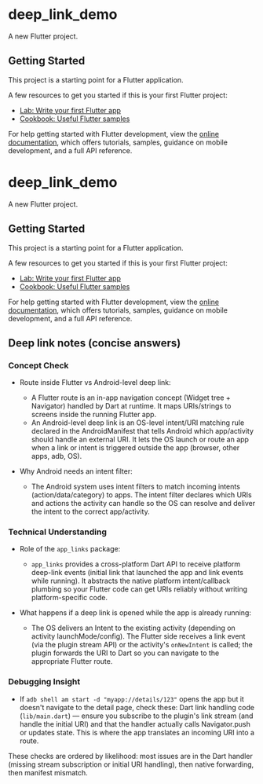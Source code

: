 # deep_link_demo

A new Flutter project.

## Getting Started

This project is a starting point for a Flutter application.

A few resources to get you started if this is your first Flutter project:

- [Lab: Write your first Flutter app](https://docs.flutter.dev/get-started/codelab)
- [Cookbook: Useful Flutter samples](https://docs.flutter.dev/cookbook)

For help getting started with Flutter development, view the
[online documentation](https://docs.flutter.dev/), which offers tutorials,
samples, guidance on mobile development, and a full API reference.

# deep_link_demo

A new Flutter project.

## Getting Started

This project is a starting point for a Flutter application.

A few resources to get you started if this is your first Flutter project:

- [Lab: Write your first Flutter app](https://docs.flutter.dev/get-started/codelab)
- [Cookbook: Useful Flutter samples](https://docs.flutter.dev/cookbook)

For help getting started with Flutter development, view the
[online documentation](https://docs.flutter.dev/), which offers tutorials,
samples, guidance on mobile development, and a full API reference.

## Deep link notes (concise answers)

### Concept Check
- Route inside Flutter vs Android-level deep link:
	- A Flutter route is an in-app navigation concept (Widget tree + Navigator) handled by Dart at runtime. It maps URIs/strings to screens inside the running Flutter app.
	- An Android-level deep link is an OS-level intent/URI matching rule declared in the AndroidManifest that tells Android which app/activity should handle an external URI. It lets the OS launch or route an app when a link or intent is triggered outside the app (browser, other apps, adb, OS).

- Why Android needs an intent filter:
	- The Android system uses intent filters to match incoming intents (action/data/category) to apps. The intent filter declares which URIs and actions the activity can handle so the OS can resolve and deliver the intent to the correct app/activity.

### Technical Understanding
- Role of the `app_links` package:
	- `app_links` provides a cross-platform Dart API to receive platform deep-link events (initial link that launched the app and link events while running). It abstracts the native platform intent/callback plumbing so your Flutter code can get URIs reliably without writing platform-specific code.

- What happens if a deep link is opened while the app is already running:
	- The OS delivers an Intent to the existing activity (depending on activity launchMode/config). The Flutter side receives a link event (via the plugin stream API) or the activity's `onNewIntent` is called; the plugin forwards the URI to Dart so you can navigate to the appropriate Flutter route.

### Debugging Insight
- If `adb shell am start -d "myapp://details/123"` opens the app but it doesn't navigate to the detail page, check these:
	 Dart link handling code (`lib/main.dart`) — ensure you subscribe to the plugin's link stream (and handle the initial URI) and that the handler actually calls Navigator.push or updates state. This is where the app translates an incoming URI into a route.

These checks are ordered by likelihood: most issues are in the Dart handler (missing stream subscription or initial URI handling), then native forwarding, then manifest mismatch.
